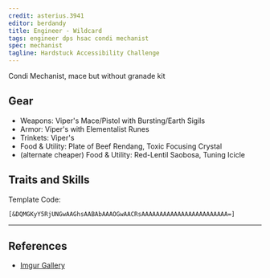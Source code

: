 ```yaml
---
credit: asterius.3941
editor: berdandy
title: Engineer - Wildcard
tags: engineer dps hsac condi mechanist
spec: mechanist
tagline: Hardstuck Accessibility Challenge
---
```


Condi Mechanist, mace but without granade kit

## Gear

- Weapons: Viper's Mace/Pistol with Bursting/Earth Sigils
- Armor: Viper's with Elementalist Runes
- Trinkets: Viper's
- Food & Utility: Plate of Beef Rendang, Toxic Focusing Crystal
- (alternate cheaper) Food & Utility: Red-Lentil Saobosa, Tuning Icicle

## Traits and Skills

Template Code:

`[&DQMGKyY5RjUNGwAAGhsAABAbAAAOGwAACRsAAAAAAAAAAAAAAAAAAAAAAAA=]`

---

<div
  data-armory-embed='skills'
  data-armory-ids='63049,63253,63111,63113,63095'
>
</div>
<div
  data-armory-embed='specializations'
  data-armory-ids='6,38,70'
  data-armory-6-traits='1882,1892,505'
  data-armory-38-traits='1878,2006,433'
  data-armory-70-traits='2282,2270,2298'
>
</div>
<script async src='https://unpkg.com/armory-embeds@^0.x.x/armory-embeds.js'></script>



## References

- [Imgur Gallery](https://imgur.com/a/0EUKXeX)
